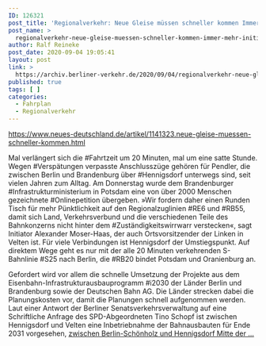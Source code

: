 ```yaml
---
ID: 126321
post_title: 'Regionalverkehr: Neue Gleise müssen schneller kommen Immer mehr Initiativen fordern mehr Kapazität und bessere Verbindungen bei der Bahn, aus Neues Deutschland'
post_name: >
  regionalverkehr-neue-gleise-muessen-schneller-kommen-immer-mehr-initiativen-fordern-mehr-kapazitaet-und-bessere-verbindungen-bei-der-bahn-aus-neues-deutschland
author: Ralf Reineke
post_date: 2020-09-04 19:05:41
layout: post
link: >
  https://archiv.berliner-verkehr.de/2020/09/04/regionalverkehr-neue-gleise-muessen-schneller-kommen-immer-mehr-initiativen-fordern-mehr-kapazitaet-und-bessere-verbindungen-bei-der-bahn-aus-neues-deutschland/
published: true
tags: [ ]
categories:
  - Fahrplan
  - Regionalverkehr
---
```

https://www.neues-deutschland.de/artikel/1141323.neue-gleise-muessen-schneller-kommen.html

Mal verlängert sich die #Fahrtzeit um 20 Minuten, mal um eine satte Stunde. Wegen #Verspätungen verpasste Anschlusszüge gehören für Pendler, die zwischen Berlin und Brandenburg über #Hennigsdorf unterwegs sind, seit vielen Jahren zum Alltag. Am Donnerstag wurde dem Brandenburger #Infrastrukturministerium in Potsdam eine von über 2000 Menschen gezeichnete #Onlinepetition übergeben. »Wir fordern daher einen Runden Tisch für mehr Pünktlichkeit auf den Regionalzuglinien #RE6 und #RB55, damit sich Land, Verkehrsverbund und die verschiedenen Teile des Bahnkonzerns nicht hinter dem #Zuständigkeitswirrwarr verstecken«, sagt Initiator Alexander Moser-Haas, der auch Ortsvorsitzender der Linken in Velten ist. Für viele Verbindungen ist Hennigsdorf der Umstiegspunkt. Auf direktem Wege geht es nur mit der alle 20 Minuten verkehrenden S-Bahnlinie #S25 nach Berlin, die #RB20 bindet Potsdam und Oranienburg an.

Gefordert wird vor allem die schnelle Umsetzung der Projekte aus dem Eisenbahn-Infrastrukturausbauprogramm #i2030 der Länder Berlin und Brandenburg sowie der Deutschen Bahn AG. Die Länder strecken dabei die Planungskosten vor, damit die Planungen schnell aufgenommen werden. Laut einer Antwort der Berliner Senatsverkehrsverwaltung auf eine Schriftliche Anfrage des SPD-Abgeordneten Tino Schopf ist zwischen Hennigsdorf und Velten eine Inbetriebnahme der Bahnausbauten für Ende 2031 vorgesehen, <a href="https://www.neues-deutschland.de/artikel/1141323.neue-gleise-muessen-schneller-kommen.html">zwischen Berlin-Schönholz und Hennigsdorf Mitte der ...</a>
